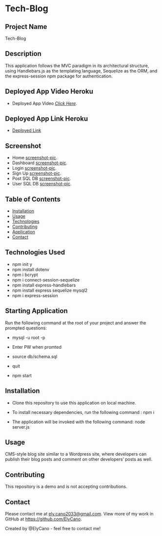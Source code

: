 # Tech-Blog

## Project Name

Tech-Blog

## Description

This application follows the MVC paradigm in its architectural structure, using Handlebars.js as the templating language, Sequelize as the ORM, and the express-session npm package for authentication.

## Deployed App Video Heroku

- Deployed App Video [_Click Here_](https://watch.screencastify.com/v/abJFp58PW2CR0XSMFjy4).

## Deployed App Link Heroku

- [Deployed Link ](https://tech-blog-app-ec.herokuapp.com)

## Screenshot

- Home [screenshot-pic](https://github.com/ElyCano/Tech-Blog/blob/main/__tests__/Home.jpg?raw=true).
- Dashboard [screenshot-pic](https://github.com/ElyCano/Tech-Blog/blob/main/__tests__/Dashboard.jpg?raw=true).
- Login [screenshot-pic](https://github.com/ElyCano/Tech-Blog/blob/main/__tests__/Login.jpg?raw=true).
- Sign Up [screenshot-pic](https://github.com/ElyCano/Tech-Blog/blob/main/__tests__/SignUp.jpg?raw=true).
- Post SQL DB [screenshot-pic](https://github.com/ElyCano/Tech-Blog/blob/main/__tests__/SignUp.jpg?raw=true).
- User SQL DB [screenshot-pic](https://github.com/ElyCano/Tech-Blog/blob/main/__tests__/SignUp.jpg?raw=true).

## Table of Contents

- [Installation](#Installation)
- [Usage](#Usage)
- [Technologies](#Technologies_Used)
- [Contributing](#Contributing)
- [Application](#Starting_Application)
- [Contact](#Contact)

## Technologies Used

- npm init y
- npm install dotenv
- npm i bcrypt
- npm i connect-session-sequelize
- npm install express-handlebars
- npm install express sequelize mysql2
- npm i express-session

## Starting Application

Run the following command at the root of your project and answer the prompted questions:

- mysql -u root -p

- Enter PW when promted

- source db/schema.sql

- quit

- npm start

## Installation

- Clone this repository to use this application on local machine.

- To install necessary dependencies, run the following command :
  npm i

- The application will be invoked with the following command:
  node server.js

## Usage

CMS-style blog site similar to a Wordpress site, where developers can publish their blog posts and comment on other developers’ posts as well.

## Contributing

This repository is a demo and is not accepting contributions.

## Contact

Please contact me at ely.cano2033@gmail.com. View more of my work in GitHub at https://github.com/ElyCano.

Created by @ElyCano - feel free to contact me!
